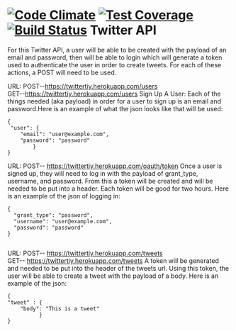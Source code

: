 
[![Code Climate](https://codeclimate.com/repos/563abb6269568060130019cc/badges/16c0fcde2e3ba06b3e0f/gpa.svg)](https://codeclimate.com/repos/563abb6269568060130019cc/feed)
[![Test Coverage](https://codeclimate.com/repos/563abb6269568060130019cc/badges/16c0fcde2e3ba06b3e0f/coverage.svg)](https://codeclimate.com/repos/563abb6269568060130019cc/coverage)
[![Build Status](https://travis-ci.org/Jtensminger/twitter_api.svg)](https://travis-ci.org/Jtensminger/twitter_apii)
Twitter API
===========
For this Twitter API, a user will be able to be created with the payload of an email and password, then will be able to login which will generate a token used to authenticate the user in order to create tweets. For each of these actions, a POST will need to be used.

URL:
POST--https://twittertiy.herokuapp.com/users  
GET--https://twittertiy.herokuapp.com/users
Sign Up A User:
Each of the things needed (aka payload) in order for a user to sign up is an email and password.Here is an example of what the json looks like that will be used:

```
{
 "user": {
    "email": "user@example.com",
    "password": "password"
        }
}
```


URL:
POST-- https://twittertiy.herokuapp.com/oauth/token
Once a user is signed up, they will need to log in with the payload of grant_type, username, and password. From this a token will be created and will be needed to be put into a header. Each token will be good for two hours.
Here is an example of the json of logging in:
```
{
  "grant_type": "password",
  "username": "user@example.com",
  "password": "password"
}


```


URL:
POST-- https://twittertiy.herokuapp.com/tweets  
GET-- https://twittertiy.herokuapp.com/tweets
A token will be generated and needed to be put into the header of the tweets url.
Using this token, the user will be able to create a tweet with the payload of a body. Here is an example of the json:

```
{
"tweet" : {
    "body": "This is a tweet"
          }
}

```

